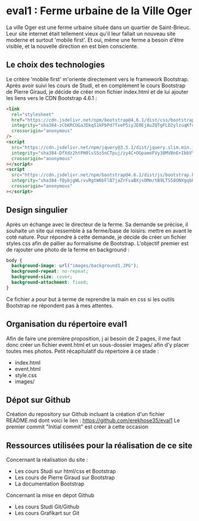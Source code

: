# eval1 : Ferme urbaine de la Ville Oger

La ville Oger est une ferme urbaine située dans un quartier de Saint-Brieuc.
Leur site internet était tellement vieux qu'il leur fallait un nouveau site moderne et surtout 'mobile first'. Et oui, même une ferme a besoin d'être visible, et la nouvelle direction en est bien consciente.

## Le choix des technologies

Le critère 'mobile first' m'oriente directement vers le framework Bootstrap.
Après avoir suivi les cours de Studi, et en complément le cours Bootstrap de Pierre Giraud, je décide de créer mon fichier index.html et de lui ajouter les liens vers le CDN Bootstrap 4.6.1 :

```html
<link
  rel="stylesheet"
  href="https://cdn.jsdelivr.net/npm/bootstrap@4.6.1/dist/css/bootstrap.min.css"
  integrity="sha384-zCbKRCUGaJDkqS1kPbPd7TveP5iyJE0EjAuZQTgFLD2ylzuqKfdKlfG/eSrtxUkn"
  crossorigin="anonymous"
/>
<script
  src="https://cdn.jsdelivr.net/npm/jquery@3.5.1/dist/jquery.slim.min.js"
  integrity="sha384-DfXdz2htPH0lsSSs5nCTpuj/zy4C+OGpamoFVy38MVBnE+IbbVYUew+OrCXaRkfj"
  crossorigin="anonymous"
></script>
<script
  src="https://cdn.jsdelivr.net/npm/bootstrap@4.6.1/dist/js/bootstrap.bundle.min.js"
  integrity="sha384-fQybjgWLrvvRgtW6bFlB7jaZrFsaBXjsOMm/tB9LTS58ONXgqbR9W8oWht/amnpF"
  crossorigin="anonymous"
></script>
```

## Design singulier

Après un échange avec le directeur de la ferme. Sa demande se précise, il souhaite un site qui ressemble à sa ferme/base de loisirs: mettre en avant le coté nature.
Pour répondre à cette demande, je décide de créer un fichier styles.css afin de pallier au formalisme de Bootstrap. L'objectif premier est de rajouter une photo de la ferme en background :

```css
body {
  background-image: url("images/background1.JPG");
  background-repeat: no-repeat;
  background-size: cover;
  background-attachment: fixed;
}
```

Ce fichier a pour but à terme de reprendre la main en css si les outils Bootstrap ne répondent pas à mes attentes.

## Organisation du répertoire eval1

Afin de faire une première proposition, j ai besoin de 2 pages, il me faut donc créer un fichier event.html et un sous-dossier images/ afin d'y placer toutes mes photos.
Petit récapitulatif du répertoire à ce stade :

- index.html
- event.html
- style.css
- images/

## Dépot sur Github

Création du repository sur Github incluant la création d'un fichier README.md dont voici le lien :
https://github.com/erekhose35/eval1
Le premier commit "Initial commit" est créer à cette occasion

## Ressources utilisées pour la réalisation de ce site

Concernant la réalisation du site :

- Les cours Studi sur html/css et Bootstrap
- Les cours de Pierre Giraud sur Bootstrap
- La documentation Bootstrap

Concernant la mise en dépot Github

- Les cours Studi Git/Github
- Les cours Grafikart sur Git

